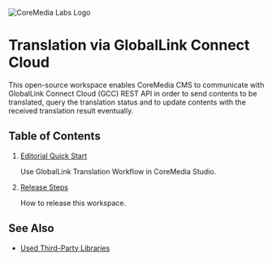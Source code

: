 ![CoreMedia Labs Logo](https://documentation.coremedia.com/badges/banner_coremedia_labs_wide.png "CoreMedia Labs Logo Title Text")

# Translation via GlobalLink Connect Cloud

This open-source workspace enables CoreMedia CMS to communicate with GlobalLink
Connect Cloud (GCC) REST API in order to send contents to be translated, query
the translation status and to update contents with the received translation
result eventually.

## Table of Contents

1. [Editorial Quick Start](editorial-quick-start.md)

    Use GlobalLink Translation Workflow in CoreMedia Studio.
    
2. [Release Steps](release/README.md)

    How to release this workspace.

## See Also

* [Used Third-Party Libraries](THIRD-PARTY.txt)
